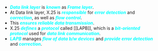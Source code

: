 - ***<span style="color:#00ffff">Data link layer</span>*** is ***<span style="color:#00ffff">known</span>*** as ***<span style="color:#00ffff">Frame layer</span>***.
- At Data link layer, X.25 is ***<span style="color:#00ffff">responsible</span>*** for ***<span style="color:#00ffff">error detection</span>*** and ***<span style="color:#00ffff">correction</span>***, as well as ***<span style="color:#00ffff">flow control</span>***.
- This ***<span style="color:#00ffff">ensures reliable data transmission</span>***.
- X.25 ***<span style="color:#00ffff">defines</span>*** a ***<span style="color:#00ffff">protocol</span>*** called [[LAPB]], which is a ***<span style="color:#00ffff">bit-oriented protocol</span>*** used for ***<span style="color:#00ffff">data link communication</span>***.
- ***<span style="color:#00ffff">LAPB</span>*** manages ***<span style="color:#00ffff">flow of data b/w devices</span>*** and ***<span style="color:#00ffff">provide error detection</span>*** and ***<span style="color:#00ffff">correction</span>***.